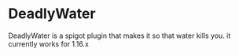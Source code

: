 # DeadlyWater
DeadlyWater is a spigot plugin that makes it so that water kills you. it currently works for 1.16.x
